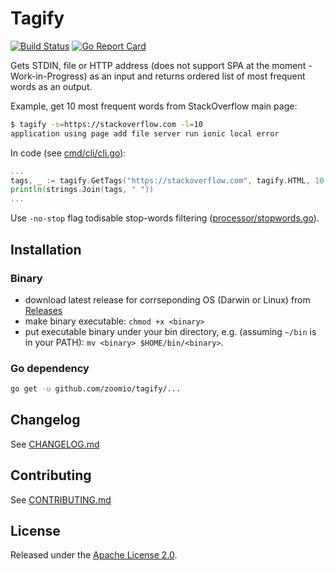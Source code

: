 # Tagify

[![Build Status](https://travis-ci.org/zoomio/tagify.svg?branch=master)](https://travis-ci.org/zoomio/tagify)
[![Go Report Card](https://goreportcard.com/badge/github.com/zoomio/tagify)](https://goreportcard.com/report/github.com/zoomio/tagify)

Gets STDIN, file or HTTP address (does not support SPA at the moment - Work-in-Progress) as an input and returns ordered list of most frequent words as an output.

Example, get 10 most frequent words from StackOverflow main page:
```bash
$ tagify -s=https://stackoverflow.com -l=10
application using page add file server run ionic local error
```

In code (see [cmd/cli/cli.go](https://raw.githubusercontent.com/zoomio/tagify/master/cmd/cli/cli.go)):
```Go
...
tags, _ := tagify.GetTags("https://stackoverflow.com", tagify.HTML, 10, false)
println(strings.Join(tags, " "))
...
```

Use `-no-stop` flag todisable stop-words filtering ([processor/stopwords.go](https://raw.githubusercontent.com/zoomio/tagify/master/processor/stopwords.go)).

## Installation

### Binary

* download latest release for corrseponding OS (Darwin or Linux) from [Releases](https://github.com/zoomio/tagify/releases/latest)
* make binary executable: `chmod +x <binary>`
* put executable binary under your bin directory, e.g. (assuming `~/bin` is in your PATH): `mv <binary> $HOME/bin/<binary>`.

### Go dependency

```bash
go get -u github.com/zoomio/tagify/...
```

## Changelog

See [CHANGELOG.md](https://raw.githubusercontent.com/zoomio/tagify/master/CHANGELOG.md)

## Contributing

See [CONTRIBUTING.md](https://raw.githubusercontent.com/zoomio/tagify/master/CONTRIBUTING.md)

## License

Released under the [Apache License 2.0](https://raw.githubusercontent.com/zoomio/tagify/master/LICENSE).